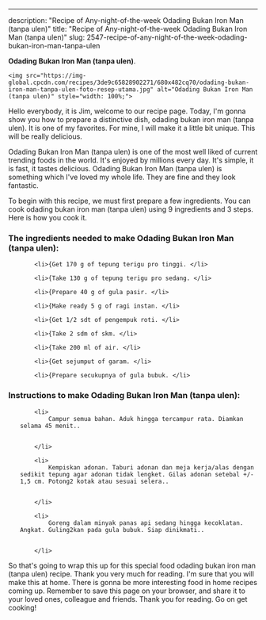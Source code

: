 ---
description: "Recipe of Any-night-of-the-week Odading Bukan Iron Man (tanpa ulen)"
title: "Recipe of Any-night-of-the-week Odading Bukan Iron Man (tanpa ulen)"
slug: 2547-recipe-of-any-night-of-the-week-odading-bukan-iron-man-tanpa-ulen

<p>
	<strong>Odading Bukan Iron Man (tanpa ulen)</strong>. 
	
</p>
<p>
	
	<img src="https://img-global.cpcdn.com/recipes/3de9c65828902271/680x482cq70/odading-bukan-iron-man-tanpa-ulen-foto-resep-utama.jpg" alt="Odading Bukan Iron Man (tanpa ulen)" style="width: 100%;">
	
	
</p>
<p>
	Hello everybody, it is Jim, welcome to our recipe page. Today, I'm gonna show you how to prepare a distinctive dish, odading bukan iron man (tanpa ulen). It is one of my favorites. For mine, I will make it a little bit unique. This will be really delicious.
</p>
	
<p>
	Odading Bukan Iron Man (tanpa ulen) is one of the most well liked of current trending foods in the world. It's enjoyed by millions every day. It's simple, it is fast, it tastes delicious. Odading Bukan Iron Man (tanpa ulen) is something which I've loved my whole life. They are fine and they look fantastic.
</p>
<p>
	
</p>

<p>
To begin with this recipe, we must first prepare a few ingredients. You can cook odading bukan iron man (tanpa ulen) using 9 ingredients and 3 steps. Here is how you cook it.
</p>

<h3>The ingredients needed to make Odading Bukan Iron Man (tanpa ulen):</h3>

<ol>
	
		<li>{Get 170 g of tepung terigu pro tinggi. </li>
	
		<li>{Take 130 g of tepung terigu pro sedang. </li>
	
		<li>{Prepare 40 g of gula pasir. </li>
	
		<li>{Make ready 5 g of ragi instan. </li>
	
		<li>{Get 1/2 sdt of pengempuk roti. </li>
	
		<li>{Take 2 sdm of skm. </li>
	
		<li>{Take 200 ml of air. </li>
	
		<li>{Get sejumput of garam. </li>
	
		<li>{Prepare secukupnya of gula bubuk. </li>
	
</ol>
<p>
	
</p>

<h3>Instructions to make Odading Bukan Iron Man (tanpa ulen):</h3>

<ol>
	
		<li>
			Campur semua bahan. Aduk hingga tercampur rata. Diamkan selama 45 menit..
			
			
		</li>
	
		<li>
			Kempiskan adonan. Taburi adonan dan meja kerja/alas dengan sedikit tepung agar adonan tidak lengket. Gilas adonan setebal +/- 1,5 cm. Potong2 kotak atau sesuai selera..
			
			
		</li>
	
		<li>
			Goreng dalam minyak panas api sedang hingga kecoklatan. Angkat. Guling2kan pada gula bubuk. Siap dinikmati..
			
			
		</li>
	
</ol>

<p>
	
</p>

<p>
	So that's going to wrap this up for this special food odading bukan iron man (tanpa ulen) recipe. Thank you very much for reading. I'm sure that you will make this at home. There is gonna be more interesting food in home recipes coming up. Remember to save this page on your browser, and share it to your loved ones, colleague and friends. Thank you for reading. Go on get cooking!
</p>
